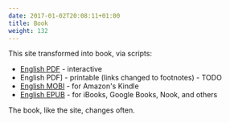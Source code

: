 ```yaml
---
date: 2017-01-02T20:08:11+01:00
title: Book
weight: 132
---
```


This site transformed into book, via scripts:

* [English PDF](/trunk_based_development_book.pdf) - interactive 
* English PDF] - printable (links changed to footnotes) - TODO 
* [English MOBI](/trunk_based_development_book.mobi) - for Amazon's Kindle
* [English EPUB](/trunk_based_development_book.epub) - for iBooks, Google Books, Nook, and others

The book, like the site, changes often. 


